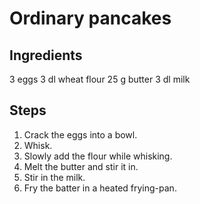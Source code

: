 # Ordinary pancakes

## Ingredients

3 eggs
3 dl wheat flour
25 g butter
3 dl milk

## Steps

1. Crack the eggs into a bowl.
2. Whisk.
3. Slowly add the flour while whisking.
4. Melt the butter and stir it in.
5. Stir in the milk.
6. Fry the batter in a heated frying-pan.
